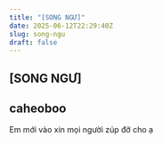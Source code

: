 ```yaml
---
title: "[SONG NGƯ]"
date: 2025-06-12T22:29:40Z
slug: song-ngu
draft: false
---
```


## [SONG NGƯ]

## caheoboo

Em mới vào xin mọi người zúp đỡ cho ạ